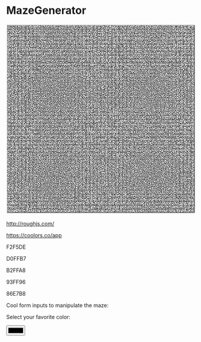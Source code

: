 # MazeGenerator

![alt text](https://github.com/dylanro/MazeGenerator/blob/master/maze.png "Maze Generator Output")



http://roughjs.com/



https://coolors.co/app




F2F5DE

D0FFB7

B2FFA8

93FF96

86E7B8



Cool form inputs to manipulate the maze:


<form>
  
  Select your favorite color:
  
  <input type="color" name="favcolor">
  
</form>
